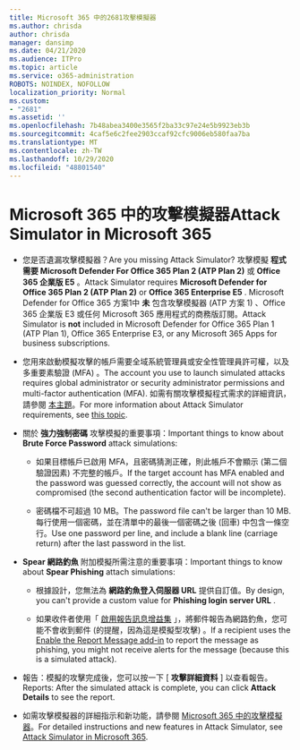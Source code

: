 ```yaml
---
title: Microsoft 365 中的2681攻擊模擬器
ms.author: chrisda
author: chrisda
manager: dansimp
ms.date: 04/21/2020
ms.audience: ITPro
ms.topic: article
ms.service: o365-administration
ROBOTS: NOINDEX, NOFOLLOW
localization_priority: Normal
ms.custom:
- "2681"
ms.assetid: ''
ms.openlocfilehash: 7b48abea3400e3565f2ba33c97e24e5b9923eb3b
ms.sourcegitcommit: 4caf5e6c2fee2903ccaf92cfc9006eb580faa7ba
ms.translationtype: MT
ms.contentlocale: zh-TW
ms.lasthandoff: 10/29/2020
ms.locfileid: "48801540"
---
```

# <a name="attack-simulator-in-microsoft-365"></a><span data-ttu-id="34937-102">Microsoft 365 中的攻擊模擬器</span><span class="sxs-lookup"><span data-stu-id="34937-102">Attack Simulator in Microsoft 365</span></span>

- <span data-ttu-id="34937-103">您是否遺漏攻擊模擬器？</span><span class="sxs-lookup"><span data-stu-id="34937-103">Are you missing Attack Simulator?</span></span> <span data-ttu-id="34937-104">攻擊模擬 **程式需要 Microsoft Defender For Office 365 Plan 2 (ATP Plan 2)** 或 **Office 365 企業版 E5** 。</span><span class="sxs-lookup"><span data-stu-id="34937-104">Attack Simulator requires **Microsoft Defender for Office 365 Plan 2 (ATP Plan 2)** or **Office 365 Enterprise E5** .</span></span> <span data-ttu-id="34937-105">Microsoft Defender for Office 365 方案1中 **未** 包含攻擊模擬器 (ATP 方案 1) 、Office 365 企業版 E3 或任何 Microsoft 365 應用程式的商務版訂閱。</span><span class="sxs-lookup"><span data-stu-id="34937-105">Attack Simulator is **not** included in Microsoft Defender for Office 365 Plan 1 (ATP Plan 1), Office 365 Enterprise E3, or any Microsoft 365 Apps for business subscriptions.</span></span>

- <span data-ttu-id="34937-106">您用來啟動模擬攻擊的帳戶需要全域系統管理員或安全性管理員許可權，以及多重要素驗證 (MFA) 。</span><span class="sxs-lookup"><span data-stu-id="34937-106">The account you use to launch simulated attacks requires global administrator or security administrator permissions and multi-factor authentication (MFA).</span></span> <span data-ttu-id="34937-107">如需有關攻擊模擬程式需求的詳細資訊，請參閱 [本主題](https://docs.microsoft.com/microsoft-365/security/office-365-security/attack-simulator)。</span><span class="sxs-lookup"><span data-stu-id="34937-107">For more information about Attack Simulator requirements, see [this topic](https://docs.microsoft.com/microsoft-365/security/office-365-security/attack-simulator).</span></span>

- <span data-ttu-id="34937-108">關於 **強力強制密碼** 攻擊模擬的重要事項：</span><span class="sxs-lookup"><span data-stu-id="34937-108">Important things to know about **Brute Force Password** attack simulations:</span></span>

  - <span data-ttu-id="34937-109">如果目標帳戶已啟用 MFA，且密碼猜測正確，則此帳戶不會顯示 (第二個驗證因素) 不完整的帳戶。</span><span class="sxs-lookup"><span data-stu-id="34937-109">If the target account has MFA enabled and the password was guessed correctly, the account will not show as compromised (the second authentication factor will be incomplete).</span></span>

  - <span data-ttu-id="34937-110">密碼檔不可超過 10 MB。</span><span class="sxs-lookup"><span data-stu-id="34937-110">The password file can't be larger than 10 MB.</span></span> <span data-ttu-id="34937-111">每行使用一個密碼，並在清單中的最後一個密碼之後 (回車) 中包含一條空行。</span><span class="sxs-lookup"><span data-stu-id="34937-111">Use one password per line, and include a blank line (carriage return) after the last password in the list.</span></span>

- <span data-ttu-id="34937-112">**Spear 網路釣魚** 附加模擬所需注意的重要事項：</span><span class="sxs-lookup"><span data-stu-id="34937-112">Important things to know about **Spear Phishing** attach simulations:</span></span>

  - <span data-ttu-id="34937-113">根據設計，您無法為 **網路釣魚登入伺服器 URL** 提供自訂值。</span><span class="sxs-lookup"><span data-stu-id="34937-113">By design, you can't provide a custom value for **Phishing login server URL** .</span></span>

  - <span data-ttu-id="34937-114">如果收件者使用「 [啟用報告訊息增益集](https://docs.microsoft.com/microsoft-365/security/office-365-security/enable-the-report-message-add-in) 」，將郵件報告為網路釣魚，您可能不會收到郵件 (的提醒，因為這是模擬型攻擊) 。</span><span class="sxs-lookup"><span data-stu-id="34937-114">If a recipient uses the [Enable the Report Message add-in](https://docs.microsoft.com/microsoft-365/security/office-365-security/enable-the-report-message-add-in) to report the message as phishing, you might not receive alerts for the message (because this is a simulated attack).</span></span>

- <span data-ttu-id="34937-115">報告：模擬的攻擊完成後，您可以按一下 [ **攻擊詳細資料** ] 以查看報告。</span><span class="sxs-lookup"><span data-stu-id="34937-115">Reports: After the simulated attack is complete, you can click **Attack Details** to see the report.</span></span>

- <span data-ttu-id="34937-116">如需攻擊模擬器的詳細指示和新功能，請參閱 [Microsoft 365 中的攻擊模擬器](https://docs.microsoft.com/microsoft-365/security/office-365-security/attack-simulator)。</span><span class="sxs-lookup"><span data-stu-id="34937-116">For detailed instructions and new features in Attack Simulator, see [Attack Simulator in Microsoft 365](https://docs.microsoft.com/microsoft-365/security/office-365-security/attack-simulator).</span></span>
